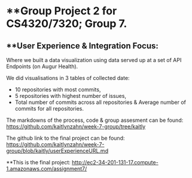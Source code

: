 # **Group Project 2 for CS4320/7320; Group 7.

## **User Experience & Integration Focus:

Where we built a data visualization using data served up at a set of API Endpoints (on Augur Health).

We did visualisations in 3 tables of collected date: 
  -  10 repositories with most commits,  
   -  5 repositories with highest number of issues, 
   -  Total number of commits across all repositories & Average number of commits for all repositories. 
     


The markdowns of the process, code & group assesment can be found:
      https://github.com/kaitlynzahn/week-7-group/tree/kaitly

The github link to the final project can be found:
      https://github.com/kaitlynzahn/week-7-group/blob/kaitly/userExperienceURL.md
      
**This is the final project:
      http://ec2-34-201-131-17.compute-1.amazonaws.com/assignment7/
